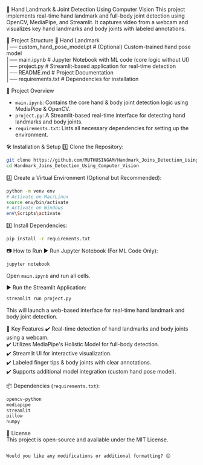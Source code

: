 
📌 Hand Landmark & Joint Detection Using Computer Vision
This project implements real-time hand landmark and full-body joint detection using OpenCV, MediaPipe, and Streamlit. It captures video from a webcam and visualizes key hand landmarks and body joints with labeled annotations.

🚀 Project Structure
📂 Hand Landmark  
│── custom_hand_pose_model.pt   # (Optional) Custom-trained hand pose model  
│── main.ipynb                  # Jupyter Notebook with ML code (core logic without UI)  
│── project.py                   # Streamlit-based application for real-time detection  
│── README.md                    # Project Documentation  
│── requirements.txt              # Dependencies for installation  

🎯 Project Overview
- `main.ipynb`: Contains the core hand & body joint detection logic using MediaPipe & OpenCV.
- `project.py`: A Streamlit-based real-time interface for detecting hand landmarks and body joints.
- `requirements.txt`: Lists all necessary dependencies for setting up the environment.

🛠️ Installation & Setup
1️⃣ Clone the Repository:
```sh
git clone https://github.com/MUTHUSINGAM/Handmark_Joins_Detection_Using_Computer_Vision.git
cd Handmark_Joins_Detection_Using_Computer_Vision
```
2️⃣ Create a Virtual Environment (Optional but Recommended):
```sh
python -m venv env  
# Activate on Mac/Linux  
source env/bin/activate  
# Activate on Windows  
env\Scripts\activate  
```
3️⃣ Install Dependencies:
```sh
pip install -r requirements.txt
```

📷 How to Run
▶️ Run Jupyter Notebook (For ML Code Only):
```sh
jupyter notebook
```
Open `main.ipynb` and run all cells.

▶️ Run the Streamlit Application:
```sh
streamlit run project.py
```
This will launch a web-based interface for real-time hand landmark and body joint detection.

📌 Key Features
✔️ Real-time detection of hand landmarks and body joints using a webcam.  
✔️ Utilizes MediaPipe's Holistic Model for full-body detection.  
✔️ Streamlit UI for interactive visualization.  
✔️ Labeled finger tips & body joints with clear annotations.  
✔️ Supports additional model integration (custom hand pose model).  

📦 Dependencies (`requirements.txt`):
```txt
opencv-python  
mediapipe  
streamlit  
pillow  
numpy  
```

📜 License  
This project is open-source and available under the MIT License.
```

Would you like any modifications or additional formatting? 😊
